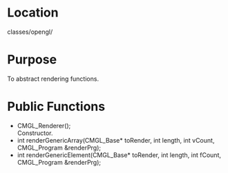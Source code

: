 # Location
classes/opengl/

# Purpose
To abstract rendering functions.

# Public Functions
- CMGL_Renderer();  
Constructor.
- int renderGenericArray(CMGL_Base* toRender, int length, int vCount, CMGL_Program &renderPrg);
- int renderGenericElement(CMGL_Base* toRender, int length, int fCount, CMGL_Program &renderPrg);